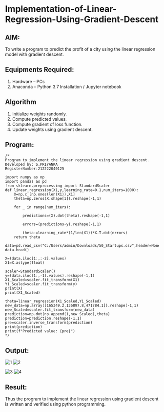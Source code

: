 # Implementation-of-Linear-Regression-Using-Gradient-Descent

## AIM:
To write a program to predict the profit of a city using the linear regression model with gradient descent.

## Equipments Required:
1. Hardware – PCs
2. Anaconda – Python 3.7 Installation / Jupyter notebook

## Algorithm
1. Initialize weights randomly.
2. Compute predicted values.
3. Compute gradient of loss function.
4. Update weights using gradient descent.

## Program:
```
/*
Program to implement the linear regression using gradient descent.
Developed by: S.PRIYANKA
RegisterNumber:212222040125

import numpy as np
import pandas as pd
from sklearn.preprocessing import StandardScaler
def linear_regression(X1,y,learning_rate=0.1,num_iters=1000):
    X=np.c_[np.ones(len(X1)),X1]
    theta=np.zeros(X.shape[1]).reshape(-1,1)
    
    for _ in range(num_iters):
        
        predictions=(X).dot(theta).reshape(-1,1)
        
        errors=(predictions-y).reshape(-1,1)
        
        theta-=learning_rate*(1/len(X1))*X.T.dot(errors)
    return theta

data=pd.read_csv("C:/Users/admin/Downloads/50_Startups.csv",header=None)
data.head()

X=(data.iloc[1:,:-2].values)
X1=X.astype(float)

scaler=StandardScaler()
y=(data.iloc[1:,-1].values).reshape(-1,1)
X1_Scaled=scaler.fit_transform(X1)
Y1_Scaled=scaler.fit_transform(y)
print(X)
print(X1_Scaled)

theta=linear_regression(X1_Scaled,Y1_Scaled)
new_data=np.array([165349.2,136897.8,471784.1]).reshape(-1,1)
new_Scaled=scaler.fit_transform(new_data)
prediction=np.dot(np.append(1,new_Scaled),theta)
prediction=prediction.reshape(-1,1)
pre=scaler.inverse_transform(prediction)
print(prediction)
print(f"Predicted value: {pre}")
*/ 
```

## Output:
![1](https://github.com/PriyaThilagam/Implementation-of-Linear-Regression-Using-Gradient-Descent/assets/119393798/6282739a-3eef-45ad-9694-08987c40ad78)
![2](https://github.com/PriyaThilagam/Implementation-of-Linear-Regression-Using-Gradient-Descent/assets/119393798/f355c73d-b80f-43f6-ad3a-6a726f084b6c)

![3](https://github.com/PriyaThilagam/Implementation-of-Linear-Regression-Using-Gradient-Descent/assets/119393798/72ef0796-6233-4460-805b-ba161c8dba4c)
![4](https://github.com/PriyaThilagam/Implementation-of-Linear-Regression-Using-Gradient-Descent/assets/119393798/c4f3805e-0ab4-41fa-a135-737cb2566093)




## Result:
Thus the program to implement the linear regression using gradient descent is written and verified using python programming.
